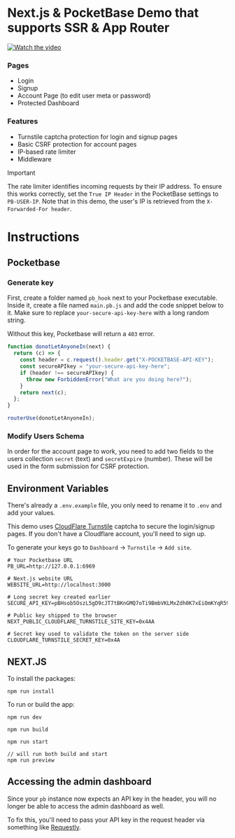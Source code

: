 # Next.js & PocketBase Demo that supports SSR & App Router

[![Watch the video](https://github.com/user-attachments/assets/19f1b3b0-1775-483c-ba22-54de02cc9fbc)](https://github.com/user-attachments/assets/19f1b3b0-1775-483c-ba22-54de02cc9fbc)

### Pages

- Login
- Signup
- Account Page (to edit user meta or password)
- Protected Dashboard

### Features

- Turnstile captcha protection for login and signup pages
- Basic CSRF protection for account pages
- IP-based rate limiter
- Middleware

> [!IMPORTANT]
> The rate limiter identifies incoming requests by their IP address. To ensure this works correctly, set the `True IP Header` in the PocketBase settings to `PB-USER-IP`. Note that in this demo, the user's IP is retrieved from the `X-Forwarded-For header`.

# Instructions

## Pocketbase

### Generate key

First, create a folder named `pb_hook` next to your Pocketbase executable. Inside it, create a file named `main.pb.js` and add the code snippet below to it. Make sure to replace `your-secure-api-key-here` with a long random string.

Without this key, Pocketbase will return a `403` error.

```javascript
function donotLetAnyoneIn(next) {
  return (c) => {
    const header = c.request().header.get("X-POCKETBASE-API-KEY");
    const secureAPIkey = "your-secure-api-key-here";
    if (header !== secureAPIkey) {
      throw new ForbiddenError("What are you doing here?");
    }
    return next(c);
  };
}

routerUse(donotLetAnyoneIn);
```

### Modify Users Schema

In order for the account page to work, you need to add two fields to the users collection `secret` (text) and `secretExpire` (number). These will be used in the form submission for CSRF protection.

## Environment Variables

There's already a `.env.example` file, you only need to rename it to `.env` and add your values.

This demo uses [CloudFlare Turnstile](https://www.cloudflare.com/en-gb/products/turnstile/) captcha to secure the login/signup pages. If you don't have a Cloudflare account, you'll need to sign up.

To generate your keys go to `Dashboard` -> `Turnstile` -> `Add site`.

```env
# Your Pocketbase URL
PB_URL=http://127.0.0.1:6969

# Next.js website URL
WEBSITE_URL=http://localhost:3000

# Long secret key created earlier
SECURE_API_KEY=pBHsob5OszL5gD9cJT7tBKnGMQ7oTi9BmbVKLMxZdh0K7xEiOmKYqR59k8NIO7eb5LtM5Qvev9K8tLnOLvTCBnejiiR5HJ3x9BXvqLITjod7AAaeWEUT0E9I2Ti5sjO3

# Public key shipped to the browser
NEXT_PUBLIC_CLOUDFLARE_TURNSTILE_SITE_KEY=0x4AA

# Secret key used to validate the token on the server side
CLOUDFLARE_TURNSTILE_SECRET_KEY=0x4A
```

## NEXT.JS

To install the packages:

    npm run install

To run or build the app:

```
npm run dev

npm run build

npm run start

// will run both build and start
npm run preview
```

## Accessing the admin dashboard

Since your `pb` instance now expects an API key in the header, you will no longer be able to access the admin dashboard as well.

To fix this, you'll need to pass your API key in the request header via something like [Requestly](https://requestly.com/).
